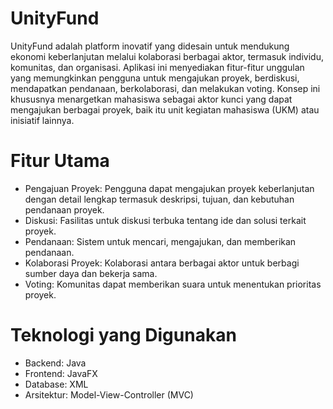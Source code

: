 # UnityFund
UnityFund adalah platform inovatif yang didesain untuk mendukung ekonomi keberlanjutan melalui kolaborasi berbagai aktor, termasuk individu, komunitas, dan organisasi. Aplikasi ini menyediakan fitur-fitur unggulan yang memungkinkan pengguna untuk mengajukan proyek, berdiskusi, mendapatkan pendanaan, berkolaborasi, dan melakukan voting. Konsep ini khususnya menargetkan mahasiswa sebagai aktor kunci yang dapat mengajukan berbagai proyek, baik itu unit kegiatan mahasiswa (UKM) atau inisiatif lainnya.

# Fitur Utama
*	Pengajuan Proyek: Pengguna dapat mengajukan proyek keberlanjutan dengan detail lengkap termasuk deskripsi, tujuan, dan kebutuhan pendanaan proyek.
*	Diskusi: Fasilitas untuk diskusi terbuka tentang ide dan solusi terkait proyek.
*	Pendanaan: Sistem untuk mencari, mengajukan, dan memberikan pendanaan.
*	Kolaborasi Proyek: Kolaborasi antara berbagai aktor untuk berbagi sumber daya dan bekerja sama.
*	Voting: Komunitas dapat memberikan suara untuk menentukan prioritas proyek.

# Teknologi yang Digunakan
*	Backend: Java
*	Frontend: JavaFX
*	Database: XML
*	Arsitektur: Model-View-Controller (MVC)
